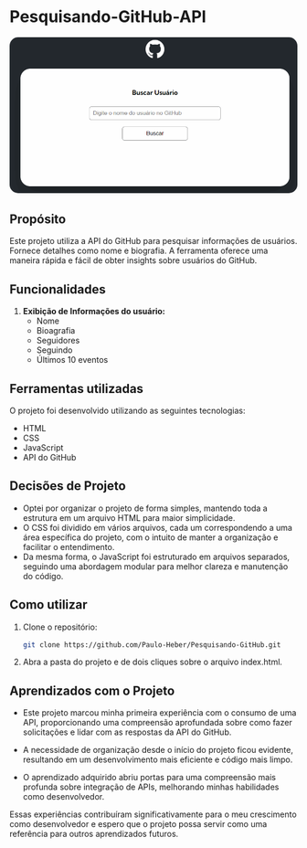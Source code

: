 # Pesquisando-GitHub-API

<img src="./src/gifs/Pesquisando Github.gif" alt="Descrição" style="border-radius: 15px;" />

## Propósito

Este projeto utiliza a API do GitHub para pesquisar informações de usuários. Fornece detalhes como nome e biografia. A ferramenta oferece uma maneira rápida e fácil de obter insights sobre usuários do GitHub.

## Funcionalidades
1. **Exibição de Informações do usuário:**
   - Nome
   - Bioagrafia
   - Seguidores
   - Seguindo
   - Últimos 10 eventos

## Ferramentas utilizadas

O projeto foi desenvolvido utilizando as seguintes tecnologias:

- HTML
- CSS
- JavaScript
- API do GitHub

## Decisões de Projeto

- Optei por organizar o projeto de forma simples, mantendo toda a estrutura em um arquivo HTML para maior simplicidade.
- O CSS foi dividido em vários arquivos, cada um correspondendo a uma área específica do projeto, com o intuito de manter a organização e facilitar o entendimento.
- Da mesma forma, o JavaScript foi estruturado em arquivos separados, seguindo uma abordagem modular para melhor clareza e manutenção do código.

## Como utilizar

1. Clone o repositório:

    ```bash
    git clone https://github.com/Paulo-Heber/Pesquisando-GitHub.git
    ```

2. Abra a pasta do projeto e de dois cliques sobre o arquivo index.html.

## Aprendizados com o Projeto

- Este projeto marcou minha primeira experiência com o consumo de uma API, proporcionando uma compreensão aprofundada sobre como fazer solicitações e lidar com as respostas da API do GitHub.

- A necessidade de organização desde o início do projeto ficou evidente, resultando em um desenvolvimento mais eficiente e código mais limpo.

- O aprendizado adquirido abriu portas para uma compreensão mais profunda sobre integração de APIs, melhorando minhas habilidades como desenvolvedor.

Essas experiências contribuíram significativamente para o meu crescimento como desenvolvedor e espero que o projeto possa servir como uma referência para outros aprendizados futuros.

